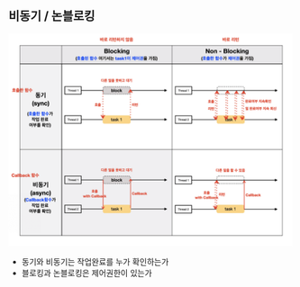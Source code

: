 ## 비동기 / 논블로킹
![](../attached-file/Pasted%20image%2020240927115557.png)
- 동기와 비동기는 작업완료를 누가 확인하는가
- 블로킹과 논블로킹은 제어권한이 있는가